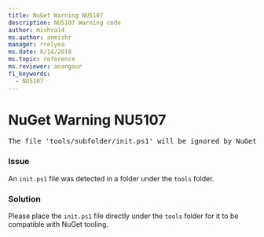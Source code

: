 ```yaml
---
title: NuGet Warning NU5107
description: NU5107 Warning code
author: mishra14
ms.author: anmishr
manager: rrelyea
ms.date: 8/14/2018
ms.topic: reference
ms.reviewer: anangaur
f1_keywords:
  - NU5107
---
```


# NuGet Warning NU5107
<pre>The file 'tools/subfolder/init.ps1' will be ignored by NuGet because it is not directly under 'tools' folder. Place the file directly under 'tools' folder.</pre>

### Issue

An `init.ps1` file was detected in a folder under the `tools` folder.


### Solution

Please place the `init.ps1` file directly under the `tools` folder for it to be compatible with NuGet tooling.

